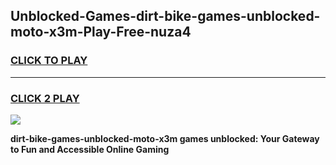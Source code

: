 
## Unblocked-Games-dirt-bike-games-unblocked-moto-x3m-Play-Free-nuza4
<h3>
<a href="https://premium76.site?title=dirt-bike-games-unblocked-moto-x3m&ref=22A">CLICK TO PLAY</a></h3>
<hr>

<h3>
<a href="https://premium76.site?title=dirt-bike-games-unblocked-moto-x3m&ref=22A">CLICK 2 PLAY</a>
  
</h3>

<a href="https://premium76.site?title=dirt-bike-games-unblocked-moto-x3m&ref=22A"><img src="https://clearcache.store/games.png"></a>


**dirt-bike-games-unblocked-moto-x3m games unblocked: Your Gateway to Fun and Accessible Online Gaming**
